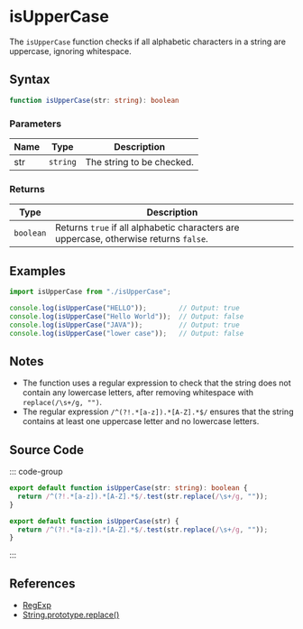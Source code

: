 # isUpperCase

The `isUpperCase` function checks if all alphabetic characters in a string are uppercase, ignoring whitespace.

## Syntax

```typescript
function isUpperCase(str: string): boolean
```

### Parameters

| Name  | Type     | Description                                      |
|-------|----------|--------------------------------------------------|
| str   | `string` | The string to be checked.                        |

### Returns

| Type    | Description                                      |
|---------|--------------------------------------------------|
| `boolean` | Returns `true` if all alphabetic characters are uppercase, otherwise returns `false`. |

## Examples

```typescript
import isUpperCase from "./isUpperCase";

console.log(isUpperCase("HELLO"));        // Output: true
console.log(isUpperCase("Hello World"));  // Output: false
console.log(isUpperCase("JAVA"));         // Output: true
console.log(isUpperCase("lower case"));   // Output: false
```

## Notes

- The function uses a regular expression to check that the string does not contain any lowercase letters, after removing whitespace with `replace(/\s+/g, "")`.
- The regular expression `/^(?!.*[a-z]).*[A-Z].*$/` ensures that the string contains at least one uppercase letter and no lowercase letters.

## Source Code

::: code-group
```typescript
export default function isUpperCase(str: string): boolean {
  return /^(?!.*[a-z]).*[A-Z].*$/.test(str.replace(/\s+/g, ""));
}
```

```javascript
export default function isUpperCase(str) {
  return /^(?!.*[a-z]).*[A-Z].*$/.test(str.replace(/\s+/g, ""));
}
```
::: 

## References

- [RegExp](https://developer.mozilla.org/en-US/docs/Web/JavaScript/Reference/Global_Objects/RegExp)
- [String.prototype.replace()](https://developer.mozilla.org/en-US/docs/Web/JavaScript/Reference/Global_Objects/String/replace)